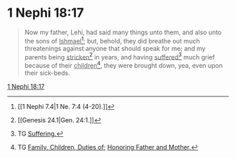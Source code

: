 # 1 Nephi 18:17

> Now my father, Lehi, had said many things unto them, and also unto the sons of <u>Ishmael</u>[^a]; but, behold, they did breathe out much threatenings against anyone that should speak for me; and my parents being <u>stricken</u>[^b] in years, and having <u>suffered</u>[^c] much grief because of their <u>children</u>[^d], they were brought down, yea, even upon their sick-beds.

[1 Nephi 18:17](https://www.churchofjesuschrist.org/study/scriptures/bofm/1-ne/18?lang=eng&id=p17#p17)


[^a]: [[1 Nephi 7.4|1 Ne. 7:4 (4-20).]]
[^b]: [[Genesis 24.1|Gen. 24:1.]]
[^c]: TG [Suffering.](https://www.churchofjesuschrist.org/study/scriptures/tg/suffering?lang=eng)
[^d]: TG [Family, Children, Duties of](https://www.churchofjesuschrist.org/study/scriptures/tg/family-children-duties-of?lang=eng); [Honoring Father and Mother.](https://www.churchofjesuschrist.org/study/scriptures/tg/honoring-father-and-mother?lang=eng)
